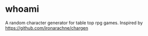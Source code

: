 # whoami
A random character generator for table top rpg games. 
Inspired by https://github.com/ironarachne/chargen
